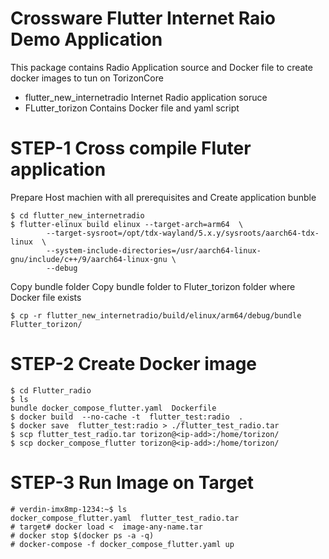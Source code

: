 # Crossware Flutter Internet Raio Demo Application 
This package contains Radio Application source and Docker file to create docker images to tun on TorizonCore
- flutter_new_internetradio 
  Internet Radio application soruce 
- FLutter_torizon
  Contains Docker file and yaml script 
 
# STEP-1 Cross compile Fluter application 
Prepare Host machien with all prerequisites and Create application bunble 
```
$ cd flutter_new_internetradio  
$ flutter-elinux build elinux --target-arch=arm64  \
        --target-sysroot=/opt/tdx-wayland/5.x.y/sysroots/aarch64-tdx-linux  \
        --system-include-directories=/usr/aarch64-linux-gnu/include/c++/9/aarch64-linux-gnu \
        --debug
```
Copy bundle folder 
Copy bundle folder to Fluter_torizon folder where Docker file exists
```
$ cp -r flutter_new_internetradio/build/elinux/arm64/debug/bundle   Flutter_torizon/ 
``` 
# STEP-2 Create Docker image 
```
$ cd Flutter_radio 
$ ls 
bundle docker_compose_flutter.yaml  Dockerfile
$ docker build  --no-cache -t  flutter_test:radio  .
$ docker save  flutter_test:radio > ./flutter_test_radio.tar
$ scp flutter_test_radio.tar torizon@<ip-add>:/home/torizon/
$ scp docker_compose_flutter torizon@<ip-add>:/home/torizon/
```
# STEP-3 Run Image on Target 
```
# verdin-imx8mp-1234:~$ ls
docker_compose_flutter.yaml  flutter_test_radio.tar
# target# docker load <  image-any-name.tar
# docker stop $(docker ps -a -q)
# docker-compose -f docker_compose_flutter.yaml up
```
